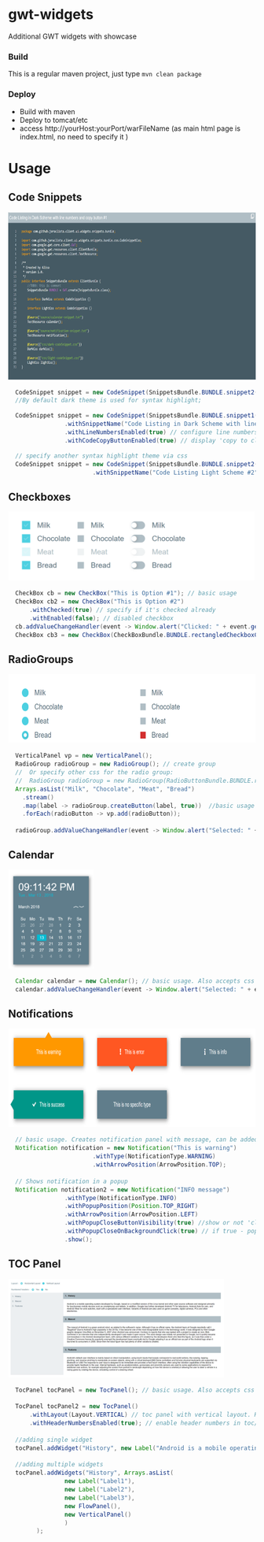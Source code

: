 # gwt-widgets
Additional GWT widgets with showcase


### Build

This is a regular maven project,
just type ```mvn clean package```

### Deploy

  * Build with maven
  * Deploy to tomcat/etc
  * access http://yourHost:yourPort/warFileName  (as main html page is index.html, no need to specify it )
  
  
# Usage

## Code Snippets 
<img src="/pics/snippet.png" alt="screenshot" title="screenshot"  height="340" />

                        
```java
  CodeSnippet snippet = new CodeSnippet(SnippetsBundle.BUNDLE.snippet2().getText()) // basic usage : only source code text is provided. 
  //By default dark theme is used for syntax highlight;
 ```
                        
```java
  CodeSnippet snippet = new CodeSnippet(SnippetsBundle.BUNDLE.snippet1().getText(), SnippetsBundle.BUNDLE.darkCss()) // specify source code text and css
                .withSnippetName("Code Listing in Dark Scheme with line numbers and copy button #1") //specify code snippet title if necessary
                .withLineNumbersEnabled(true) // configure line numbers support
                .withCodeCopyButtonEnabled(true) // display 'copy to clipboard' button
```

```java
  // specify another syntax highlight theme via css
  CodeSnippet snippet = new CodeSnippet(SnippetsBundle.BUNDLE.snippet2().getText(), SnippetsBundle.BUNDLE.lightCss()) 
                        .withSnippetName("Code Listing Light Scheme #2")));
```


## Checkboxes
<img src="/pics/checkboxes.png" alt="screenshot" title="screenshot"  height="140" />

```java
  CheckBox cb = new CheckBox("This is Option #1"); // basic usage
  CheckBox cb2 = new CheckBox("This is Option #2")
      .withChecked(true) // specify if it's checked already
      .withEnabled(false); // disabled checkbox
  cb.addValueChangeHandler(event -> Window.alert("Clicked: " + event.getValue())); // add handler
  CheckBox cb3 = new CheckBox(CheckBoxBundle.BUNDLE.rectangledCheckboxCss(), "This is Option #3"); // specify other css
```

## RadioGroups
<img src="/pics/radiobuttons.png" alt="screenshot" title="screenshot"  height="140" />

```java
  VerticalPanel vp = new VerticalPanel();
  RadioGroup radioGroup = new RadioGroup(); // create group
  //  Or specify other css for the radio group: 
  //  RadioGroup radioGroup = new RadioGroup(RadioButtonBundle.BUNDLE.rectangledRadioButtonCss());
  Arrays.asList("Milk", "Chocolate", "Meat", "Bread")
    .stream()
    .map(label -> radioGroup.createButton(label, true))  //basic usage
    .forEach(radioButton -> vp.add(radioButton));
    
  radioGroup.addValueChangeHandler(event -> Window.alert("Selected: " + event.getValue())); // add handler
```

## Calendar
<img src="/pics/calendar.png" alt="screenshot" title="screenshot"  height="200" />

```java
  Calendar calendar = new Calendar(); // basic usage. Also accepts css as constructor param
  calendar.addValueChangeHandler(event -> Window.alert("Selected: " + event.getValue())); // add handler
```

## Notifications
<img src="/pics/notifications.png" alt="screenshot" title="screenshot"  height="200" />

```java
  // basic usage. Creates notification panel with message, can be added to other panels
  Notification notification = new Notification("This is warning")
                        .withType(NotificationType.WARNING)
                        .withArrowPosition(ArrowPosition.TOP); 
  
  // Shows notification in a popup
  Notification notification2 = new Notification("INFO message")
                .withType(NotificationType.INFO)
                .withPopupPosition(Position.TOP_RIGHT)
                .withArrowPosition(ArrowPosition.LEFT)
                .withPopupCloseButtonVisibility(true) //show or not 'close' button
                .withPopupCloseOnBackgroundClick(true) // if true - popup can be closed via background click
                .show();
```

## TOC Panel
<img src="/pics/toc-horizontal.png" alt="screenshot" title="screenshot"  height="200" />

```java
  TocPanel tocPanel = new TocPanel(); // basic usage. Also accepts css as constructor param
  
  TocPanel tocPanel2 = new TocPanel()
      .withLayout(Layout.VERTICAL) // toc panel with vertical layout. Horizontal is default one
      .withHeaderNumbersEnabled(true); // enable header numbers in toc/content (false by default)
  
  //adding single widget
  tocPanel.addWidget("History", new Label("Android is a mobile operating system developed by Google"));
  
  //adding multiple widgets
  tocPanel.addWidgets("History", Arrays.asList(
                new Label("Label1"),
                new Label("Label2"),
                new Label("Label3"),
                new FlowPanel(),
                new VerticalPanel()
                )
        ); 
```

